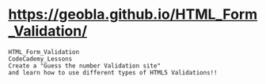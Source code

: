 # https://geobla.github.io/HTML_Form_Validation/
~~~
HTML_Form_Validation
CodeCademy_Lessons
Create a "Guess the number Validation site" 
and learn how to use different types of HTML5 Validations!!
~~~
